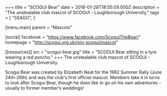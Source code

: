 +++
title = "SCOGUI Bear"
date = 2018-01-28T18:55:09.000Z
description = "The unstealable club mascot of SCOGUI - Loughborough University."
tags = [
  "SSAGO",
]

[menu.main]
parent = "Mascots"

[social]
facebook = "https://www.facebook.com/ScoguiTheBear/"
homepage = "http://scogui.org.uk/join-scogui/mascot"

[[resources]]
src = "scogui-bear.jpg"
title = "SCOGUI Bear sitting in a tyre wearing a red poncho."
+++
The unstealable club mascot of SCOGUI - Loughborough University.

Scogui Bear was created by Elizabeth Neat for the 1982 Summer Rally (June 24th-26th) and was the club's first official mascot. Members take it in turns to look after Scogui Bear, though he does like to go on his own adventures - usually to former member’s weddings!